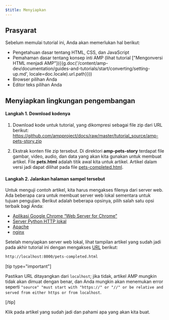 ```yaml
---
$title: Menyiapkan
---
```


## Prasyarat

Sebelum memulai tutorial ini, Anda akan memerlukan hal berikut:

- Pengetahuan dasar tentang HTML, CSS, dan JavaScript
- Pemahaman dasar tentang konsep inti AMP (lihat tutorial ["Mengonversi HTML menjadi AMP"]({{g.doc('/content/amp-dev/documentation/guides-and-tutorials/start/converting/setting-up.md', locale=doc.locale).url.path}}))
- Browser pilihan Anda
- Editor teks pilihan Anda

## Menyiapkan lingkungan pengembangan

#### Langkah 1. Download kodenya

1.  Download kode untuk tutorial, yang dikompresi sebagai file zip dari URL berikut: <a href="https://github.com/ampproject/docs/raw/master/tutorial_source/amp-pets-story.zip">https://github.com/ampproject/docs/raw/master/tutorial_source/amp-pets-story.zip</a>

2. Ekstrak konten file zip tersebut.  Di direktori **amp-pets-story** terdapat file gambar, video, audio, dan data yang akan kita gunakan untuk membuat artikel.  File **pets.html** adalah titik awal kita untuk artikel. Artikel dalam versi jadi dapat dilihat pada file [pets-completed.html](https://github.com/ampproject/docs/blob/master/tutorial_source/amp-pets-story/pets-completed.html).

#### Langkah 2. Jalankan halaman sampel tersebut

Untuk menguji contoh artikel, kita harus mengakses filenya dari server web. Ada beberapa cara untuk membuat server web lokal sementara untuk tujuan pengujian.  Berikut adalah beberapa opsinya, pilih salah satu opsi terbaik bagi Anda:

- [Aplikasi Google Chrome “Web Server for Chrome”](https://chrome.google.com/webstore/detail/web-server-for-chrome/ofhbbkphhbklhfoeikjpcbhemlocgigb)
- [Server Python HTTP lokal](https://developer.mozilla.org/en-US/docs/Learn/Common_questions/set_up_a_local_testing_server#Running_a_simple_local_HTTP_server)
- [Apache](https://httpd.apache.org/docs/2.4/getting-started.html)
- [nginx](http://nginx.org/)

Setelah menyiapkan server web lokal, lihat tampilan artikel yang sudah jadi pada akhir tutorial ini dengan mengakses <a href="http://localhost:8000/pets-completed.html">URL</a> berikut:

```html
http://localhost:8000/pets-completed.html
```

[tip type="important"]

Pastikan URL ditayangkan dari `localhost`; jika tidak, artikel AMP mungkin tidak akan dimuat dengan benar, dan Anda mungkin akan menemukan error seperti `"source" "must start with "https://" or "//" or be relative and served from either https or from localhost`.

[/tip]

Klik pada artikel yang sudah jadi dan pahami apa yang akan kita buat.
